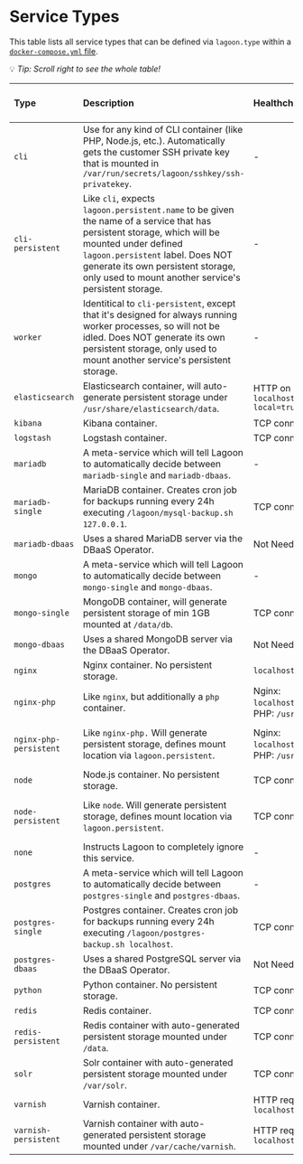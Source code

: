 # Service Types

This table lists all service types that can be defined via `lagoon.type` within a [`docker-compose.yml` file](../using-lagoon-the-basics/docker-compose-yml.md).

💡 _Tip: Scroll right to see the whole table!_

| Type | Description | Healthcheck | Exposed Ports | Auto generated routes | Storage | Additional customization parameters |
| :--- | :--- | :--- | :--- | :--- | :--- | :--- |
| `cli` | Use for any kind of CLI container \(like PHP, Node.js, etc.\). Automatically gets the customer SSH private key that is mounted in `/var/run/secrets/lagoon/sshkey/ssh-privatekey`. | - | No | No | No | - |
| `cli-persistent` | Like `cli`, expects `lagoon.persistent.name` to be given the name of a service that has persistent storage, which will be mounted under defined `lagoon.persistent` label. Does NOT generate its own persistent storage, only used to mount another service's persistent storage. | - | No | No | Yes | `lagoon.persistent.name`, `lagoon.persistent` |
| `worker` | Identitical to `cli-persistent`, except that it's designed for always running worker processes, so will not be idled. Does NOT generate its own persistent storage, only used to mount another service's persistent storage. | - | No | No | Yes | `lagoon.persistent.name`, `lagoon.persistent` |
| `elasticsearch` | Elasticsearch container, will auto-generate persistent storage under `/usr/share/elasticsearch/data`. | HTTP on `localhost:9200/_cluster/health?local=true` | `9200` | No | Yes | `lagoon.persistent.size` |
| `kibana` | Kibana container. | TCP connection on `5601` | `5601` | Yes | No | - |
| `logstash` | Logstash container. | TCP connection on `9600` | `9600` | No | No | - |
| `mariadb` | A meta-service which will tell Lagoon to automatically decide between `mariadb-single` and `mariadb-dbaas`. | - | - | - | - | - |
| `mariadb-single` | MariaDB container. Creates cron job for backups running every 24h executing `/lagoon/mysql-backup.sh 127.0.0.1`. | TCP connection on `3306` | `3306` | No | Yes | `lagoon.persistent.size` |
| `mariadb-dbaas` | Uses a shared MariaDB server via the DBaaS Operator. | Not Needed | `3306` | No | - | - |
| `mongo` | A meta-service which will tell Lagoon to automatically decide between `mongo-single` and `mongo-dbaas`. | - | - | - | - | - |
| `mongo-single` | MongoDB container, will generate persistent storage of min 1GB mounted at `/data/db`. | TCP connection on `27017` | `27017` | No | Yes | `lagoon.persistent.size` |
| `mongo-dbaas` | Uses a shared MongoDB server via the DBaaS Operator. | Not Needed | `27017` | No | - | - |
| `nginx` | Nginx container. No persistent storage. | `localhost:50000/nginx_status` | `8080` | Yes | No | - |
| `nginx-php` | Like `nginx`, but additionally a `php` container. | Nginx: `localhost:50000/nginx_status`, PHP: `/usr/sbin/check_fcgi` | `8080` | Yes | No | - |
| `nginx-php-persistent` | Like `nginx-php.` Will generate persistent storage, defines mount location via `lagoon.persistent`. | Nginx: `localhost:50000/nginx_status`, PHP: `/usr/sbin/check_fcgi` | http on `8080` | Yes | Yes | `lagoon.persistent`, `lagoon.persistent.name`, `lagoon.persistent.size`, `lagoon.persistent.class` |
| `node` | Node.js container. No persistent storage. | TCP connection on `3000` | `3000` | Yes | No | - |
| `node-persistent` | Like `node`. Will generate persistent storage, defines mount location via `lagoon.persistent`. | TCP connection on `3000` | `3000` | Yes | Yes | `lagoon.persistent`, `lagoon.persistent.name`, `lagoon.persistent.size`, `lagoon.persistent.class` |
| `none` | Instructs Lagoon to completely ignore this service. | - | - | - | - | - |
| `postgres` | A meta-service which will tell Lagoon to automatically decide between `postgres-single` and `postgres-dbaas`. | - | - | - | - | - |
| `postgres-single` | Postgres container. Creates cron job for backups running every 24h executing `/lagoon/postgres-backup.sh localhost`. | TCP connection on `5432` | `5432` | No | Yes | `lagoon.persistent.size` |
| `postgres-dbaas` | Uses a shared PostgreSQL server via the DBaaS Operator.  | Not Needed | `5432` | No | - | - |
| `python` | Python container. No persistent storage. | TCP connection on `8800` | `8800` | Yes | No | - |
| `redis` | Redis container. | TCP connection on `6379` | `6379` | No | No | - |
| `redis-persistent` | Redis container with auto-generated persistent storage mounted under `/data`. | TCP connection on `6379` | `6379` | No | Yes | `lagoon.persistent.size` |
| `solr` | Solr container with auto-generated persistent storage mounted under `/var/solr`. | TCP connection on `8983` | `8983` | No | Yes | `lagoon.persistent.size` |
| `varnish` | Varnish container. | HTTP request `localhost:8080/varnish_status` | `8080` | Yes | No | - |
| `varnish-persistent` | Varnish container with auto-generated persistent storage mounted under `/var/cache/varnish`. | HTTP request `localhost:8080/varnish_status` | `8080` | Yes | Yes | `lagoon.persistent.size` |
